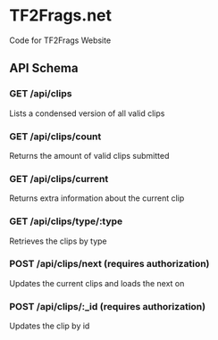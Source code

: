# TF2Frags.net
Code for TF2Frags Website

## API Schema

### GET /api/clips

Lists a condensed version of all valid clips

### GET /api/clips/count

Returns the amount of valid clips submitted

### GET /api/clips/current

Returns extra information about the current clip

### GET /api/clips/type/:type

Retrieves the clips by type

### POST /api/clips/next (requires authorization)

Updates the current clips and loads the next on

### POST /api/clips/:\_id (requires authorization)

Updates the clip by id
